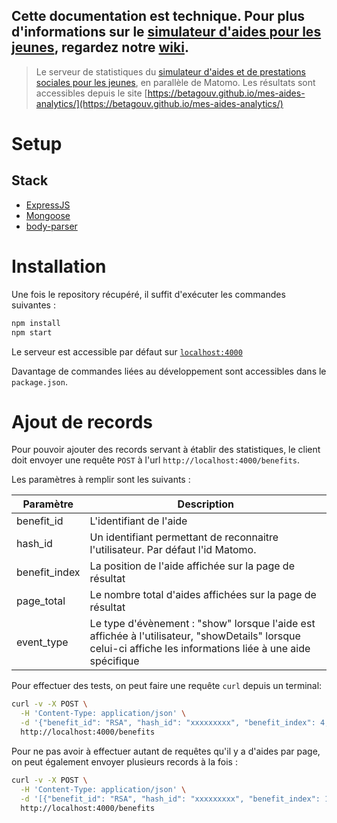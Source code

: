 ## Cette documentation est technique. Pour plus d'informations sur le [simulateur d'aides pour les jeunes](https://mes-aides.1jeune1solution.beta.gouv.fr), regardez notre [wiki](https://github.com/betagouv/aides-jeunes/wiki).

> Le serveur de statistiques du [simulateur d'aides et de prestations sociales pour les jeunes](https://mes-aides.1jeune1solution.beta.gouv.fr), en parallèle de Matomo. Les résultats sont accessibles depuis le site [https://betagouv.github.io/mes-aides-analytics/](https://betagouv.github.io/mes-aides-analytics/)

# Setup

## Stack

- [ExpressJS](https://www.npmjs.com/package/express)
- [Mongoose](https://www.npmjs.com/package/mongoose)
- [body-parser](https://www.npmjs.com/package/body-parser)

# Installation

Une fois le repository récupéré, il suffit d'exécuter les commandes suivantes :

```bash
npm install
npm start
```

Le serveur est accessible par défaut sur [`localhost:4000`](http://localhost:4000/)

Davantage de commandes liées au développement sont accessibles dans le `package.json`.

# Ajout de records

Pour pouvoir ajouter des records servant à établir des statistiques, le client doit envoyer une requête `POST` à l'url `http://localhost:4000/benefits`.

Les paramètres à remplir sont les suivants :

| Paramètre     | Description                                                                                                             |
| ------------- | ----------------------------------------------------------------------------------------------------------------------- |
| benefit_id    | L'identifiant de l'aide                                                                                                 |
| hash_id       | Un identifiant permettant de reconnaitre l'utilisateur. Par défaut l'id Matomo.                                         |
| benefit_index | La position de l'aide affichée sur la page de résultat                                                                  |
| page_total    | Le nombre total d'aides affichées sur la page de résultat                                                               |
| event_type    | Le type d'évènement : "show" lorsque l'aide est affichée à l'utilisateur, "showDetails" lorsque celui-ci affiche les informations liée à une aide spécifique |

Pour effectuer des tests, on peut faire une requête `curl` depuis un terminal:

```bash
curl -v -X POST \
  -H 'Content-Type: application/json' \
  -d '{"benefit_id": "RSA", "hash_id": "xxxxxxxxx", "benefit_index": 4, "page_total": 10, "event_type": "show" }' \
  http://localhost:4000/benefits
```

Pour ne pas avoir à effectuer autant de requêtes qu'il y a d'aides par page, on peut également envoyer plusieurs records à la fois :

```bash
curl -v -X POST \
  -H 'Content-Type: application/json' \
  -d '[{"benefit_id": "RSA", "hash_id": "xxxxxxxxx", "benefit_index": 1, "page_total": 2, "event_type": "show" }, {"benefit_id": "Livret d’épargne populaire", "hash_id": "xxxxxxxxx", "benefit_index": 2, "page_total": 2, "event_type": "show" }]' \
  http://localhost:4000/benefits
```
